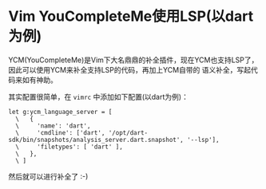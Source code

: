 # Vim YouCompleteMe使用LSP(以dart为例)

YCM(YouCompleteMe)是Vim下大名鼎鼎的补全插件，现在YCM也支持LSP了，因此可以使用YCM来补全支持LSP的代码，再加上YCM自带的
语义补全，写起代码来如有神助。

其实配置很简单，在 `vimrc` 中添加如下配置(以dart为例)：

```vim
let g:ycm_language_server = [
  \   {
  \     'name': 'dart',
  \     'cmdline': ['dart', '/opt/dart-sdk/bin/snapshots/analysis_server.dart.snapshot', '--lsp'],
  \     'filetypes': [ 'dart' ],
  \   },
  \ ]
```

然后就可以进行补全了 :-)
